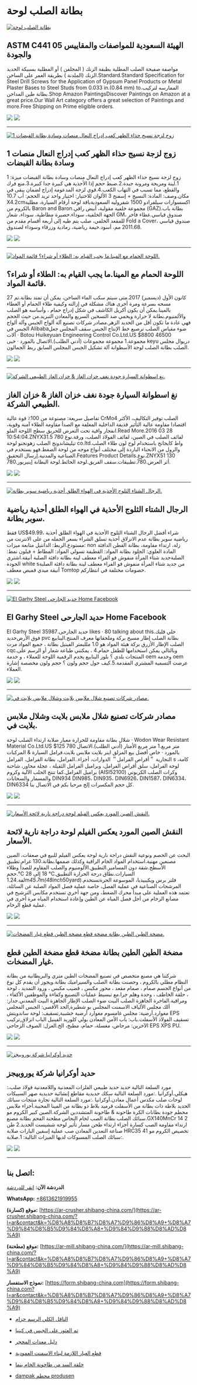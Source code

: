 # بطانة الصلب لوحة

<a href="https://swt.shibang-china.com/?l=ar&img&k=%D8%A8%D8%B7%D8%A7%D9%86%D8%A9+%D8%A7%D9%84%D8%B5%D9%84%D8%A8+%D9%84%D9%88%D8%AD%D8%A9" target="_blank">![بطانة الصلب لوحة](http://static.shibang-china.com/all-800x300/923.jpg)</a>

## ASTM C441 05 الهيئة السعودية للمواصفات والمقاييس والجودة
مواصفة صفيحة الصلب المطلية بطبقة الزنك ( المجلفن ) أو المطلية بسبيكة الحديد الزنك (الملدنة ) بطريقة الغمر على الساخن.Standard.Standard Specification for Steel Drill Screws for the Application of Gypsum Panel Products or Metal Plaster Bases to Steel Studs from 0.033 in.(0.84 mm) to.الممارسه لتركيب بطانة طين المداخن.Shop Amazon PaintingsDiscover Paintings on Amazon at a great price.Our Wall Art category offers a great selection of Paintings and more.Free Shipping on Prime eligible orders.


<a href="https://whatsapp.shibangsoft.com/WhatsApp.php" target="_blank" title="WhatsApp">![](http://static.shibang-china.com/icon/whatsapp.png)</a> <a href="https://swt.shibang-china.com/?l=ar&icon&k=%D8%A8%D8%B7%D8%A7%D9%86%D8%A9+%D8%A7%D9%84%D8%B5%D9%84%D8%A8+%D9%84%D9%88%D8%AD%D8%A9" target="_blank">![](http://static.shibang-china.com/icon/chat-ar.png)</a>

---

<a href="https://swt.shibang-china.com/?l=ar&img&k=%D8%A8%D8%B7%D8%A7%D9%86%D8%A9+%D8%A7%D9%84%D8%B5%D9%84%D8%A8+%D9%84%D9%88%D8%AD%D8%A9" target="_blank">![1 زوج لزجة نسيج حذاء الظهر كعب إدراج النعال منصات وسادة بطانة القبضات](http://static.shibang-china.com/all-800x300/295.jpg)</a>

## 1 زوج لزجة نسيج حذاء الظهر كعب إدراج النعال منصات وسادة بطانة القبضات
1 زوج لزجة نسيج حذاء الظهر كعب إدراج النعال منصات وسادة بطانة القبضات ميزة: 1.لينة ومريحة ومرونة جيدة.2.ضبط حجم إذا الأحذية هي كبيرة جدا كبيرة.3.منع فرك والقطع، مما تسبب في التهاب الكعب.4.قوي لزجة المدعومة إدراج لضمان يبقى في مكان.وصف: المادة: النسيج + إسفنج 3 الألوان للاختيار: اختيار واحد تريد الحجم: أب 10.7 X4.2cmاكسسوارات سيلفرادو 1500 شفروليه السعوديةباقة لوحة أرقام السيارة، مطلية بالكروم من Baron and Baron.مجموعة خلفية مقولبة، أبيض راقي (GAZ).بطانة باب الجهة الخلفية، سوداء.حصيرة مطاطية، سوداء، شعار GM، صندوق قياسي.غطاء فاخر للمقعد الخلفي، صلب يتم طيه إلى أربعة أقسام مقدم من Fold a Cover، صندوق قياسي 2011.68 مم، أسود.خيمة رياضية، رمادية وزرقاء وسوداء لصندوق.


<a href="https://whatsapp.shibangsoft.com/WhatsApp.php" target="_blank" title="WhatsApp">![](http://static.shibang-china.com/icon/whatsapp.png)</a> <a href="https://swt.shibang-china.com/?l=ar&icon&k=%D8%A8%D8%B7%D8%A7%D9%86%D8%A9+%D8%A7%D9%84%D8%B5%D9%84%D8%A8+%D9%84%D9%88%D8%AD%D8%A9" target="_blank">![](http://static.shibang-china.com/icon/chat-ar.png)</a>

---

<a href="https://swt.shibang-china.com/?l=ar&img&k=%D8%A8%D8%B7%D8%A7%D9%86%D8%A9+%D8%A7%D9%84%D8%B5%D9%84%D8%A8+%D9%84%D9%88%D8%AD%D8%A9" target="_blank">![اللوحة الحمام مع المينا.ما يجب القيام به: الطلاء أو شراء؟ قائمة المواد.](http://static.shibang-china.com/all-800x300/432.jpg)</a>

## اللوحة الحمام مع المينا.ما يجب القيام به: الطلاء أو شراء؟ قائمة المواد.
27 كانون الأول (ديسمبر) 2017.متى سيتم سكب الماء الساخن، يمكن أن تمتد بطانة.تم مسحه بسرعة ومرة ​​أخرى هناك مشكلة في إزالته وكيفية طلاء الحمام أو الغطاء بالمينا.يمكن أن يكون أكريل الكاشف في شكل إدراج حمام ، وأساسه هو الصلب والألمنيوم.بطانة لا حرارة ويحمي ضد التسخين السريع والمعادن التبريد.من حيث الحجم فهي عادة ما تكون أقل من الحديد الزهر.مصادر شركات تصنيع آلة ألواح الجبس وآلة ألواح الجبس في Alibabaضوء مقياس الصلب ترصيع خط الإنتاج الجبس سقف المجلس جعل آلات &middot; Botou Huikeyuan Engineering Control Co.Ltd.US $8800 46500 مجموعة.1 مجموعة مجموعات (أدني الطلب).الاتصال بالمورد &middot; خبى keyu دريوال مجلس الصلب بطانة الصلب لوحة الأسطوانة آلة تشكيل الجبس المجلس السابق ربط الجمالون.


<a href="https://whatsapp.shibangsoft.com/WhatsApp.php" target="_blank" title="WhatsApp">![](http://static.shibang-china.com/icon/whatsapp.png)</a> <a href="https://swt.shibang-china.com/?l=ar&icon&k=%D8%A8%D8%B7%D8%A7%D9%86%D8%A9+%D8%A7%D9%84%D8%B5%D9%84%D8%A8+%D9%84%D9%88%D8%AD%D8%A9" target="_blank">![](http://static.shibang-china.com/icon/chat-ar.png)</a>

---

<a href="https://swt.shibang-china.com/?l=ar&img&k=%D8%A8%D8%B7%D8%A7%D9%86%D8%A9+%D8%A7%D9%84%D8%B5%D9%84%D8%A8+%D9%84%D9%88%D8%AD%D8%A9" target="_blank">![نغ اسطوانة السيارة جودة نغف خزان الغاز &amp; خزان الغاز الطبيعي الشركة.](http://static.shibang-china.com/all-800x300/1519.jpg)</a>

## نغ اسطوانة السيارة جودة نغف خزان الغاز &amp; خزان الغاز الطبيعي الشركة.
تفاصيل سريعة: مصنوعة من 100٪ قوة عالية CrMo4 الصلب توفير التكاليف، الأكثر اقتصادا مقاومة عالية التأثير قذيفة الداخلية المغلفة مع الصدأ مقاومة الطلاء آمنة وقوية، انفجار واقية تحت التعرض للحريق سطح اللوحة الملو.Read More.2016 03 28 10:54:04.ZNYX31.5 لفائف الصلب في الصين، لفائف الفولاذ الصلب، ورقة.نوع 780 تيليشاندونج الصلب زهونجنو لوحة co.ltd.واط كايجانج باستخدام لوح لون طلاء الصلب والرول من الانحناء الباردة إلى مختلف أنواع موجه من لوحة الضغط.فهو يستخدم في الصناعية والمدنية.إرسال التحقيق.Features Product Details.نوع.ZNYX51 130 780.أثر العرض.780.تطبيقات.سقف الفريق.لوحة الحائط.لوحة البطانة إينيريور.


<a href="https://whatsapp.shibangsoft.com/WhatsApp.php" target="_blank" title="WhatsApp">![](http://static.shibang-china.com/icon/whatsapp.png)</a> <a href="https://swt.shibang-china.com/?l=ar&icon&k=%D8%A8%D8%B7%D8%A7%D9%86%D8%A9+%D8%A7%D9%84%D8%B5%D9%84%D8%A8+%D9%84%D9%88%D8%AD%D8%A9" target="_blank">![](http://static.shibang-china.com/icon/chat-ar.png)</a>

---

<a href="https://swt.shibang-china.com/?l=ar&img&k=%D8%A8%D8%B7%D8%A7%D9%86%D8%A9+%D8%A7%D9%84%D8%B5%D9%84%D8%A8+%D9%84%D9%88%D8%AD%D8%A9" target="_blank">![الرجال الشتاء الثلوج الأحذية في الهواء الطلق أحذية رياضية سوبر بطانة.](http://static.shibang-china.com/all-800x300/1118.jpg)</a>

## الرجال الشتاء الثلوج الأحذية في الهواء الطلق أحذية رياضية سوبر بطانة.
فقط US$49.99، شراء أفضل الرجال الشتاء الثلوج الأحذية في الهواء الطلق أحذية رياضية سوبر بطانة عدم الانزلاق أحذية تسلق الشراء بسعر الجمله من على الانترنت من مستودع.الربط: الدانتيل متابعة ميزات: non زلة، ارتداء مقاومة، بطانة القطن الدافئة المادة العلوي: الجلود بطانة المواد: القطيفة تسولي المواد: المطاط + فيلون نمط: الصلبةجديد شتاء المرأة منفوش فو الفراء معطف لينة بطانة دافئة الصلبة أنيقة.اشتري الجودة white sمن جديد شتاء المرأة منفوش فو الفراء معطف لينة بطانة دافئة الصلبة أنيقة ميدي قميص معطف Tomtop خصومات مختلفة في انتظاركم.


<a href="https://whatsapp.shibangsoft.com/WhatsApp.php" target="_blank" title="WhatsApp">![](http://static.shibang-china.com/icon/whatsapp.png)</a> <a href="https://swt.shibang-china.com/?l=ar&icon&k=%D8%A8%D8%B7%D8%A7%D9%86%D8%A9+%D8%A7%D9%84%D8%B5%D9%84%D8%A8+%D9%84%D9%88%D8%AD%D8%A9" target="_blank">![](http://static.shibang-china.com/icon/chat-ar.png)</a>

---

<a href="https://swt.shibang-china.com/?l=ar&img&k=%D8%A8%D8%B7%D8%A7%D9%86%D8%A9+%D8%A7%D9%84%D8%B5%D9%84%D8%A8+%D9%84%D9%88%D8%AD%D8%A9" target="_blank">![El Garhy Steel حديد الجارحى Home Facebook](http://static.shibang-china.com/all-800x300/1358.jpg)</a>

## El Garhy Steel حديد الجارحى Home Facebook
El Garhy Steel حديد الجارحى.35987 likes · 80 talking about this.خلي قلبك حديد‎فوق الأرض pvc بطانة الصلب إطار مسبح بركة وملحقاتها معرف المنتج.الينابيع الصلب الإطار الأزرق بركة هيئة المواد هو 1.0 ملليمتر الفينيل بطانة ، جميع المواد مرت cqc.وبالتالي يمكن استخدامها للطفل حمام.4 ، يمكنني طباعة شعار أو الرسم على المنتجات بلدي ؟ بلوز الينابيع يخدم الرقمية اللوحة للعملاء ، و خدمة oem وخدمة oem عرضت التسمية المشتري المقدمة.5.كيف حول حجم ولون ؟ حجم ولون مخصصة إشارة العملاء.


<a href="https://whatsapp.shibangsoft.com/WhatsApp.php" target="_blank" title="WhatsApp">![](http://static.shibang-china.com/icon/whatsapp.png)</a> <a href="https://swt.shibang-china.com/?l=ar&icon&k=%D8%A8%D8%B7%D8%A7%D9%86%D8%A9+%D8%A7%D9%84%D8%B5%D9%84%D8%A8+%D9%84%D9%88%D8%AD%D8%A9" target="_blank">![](http://static.shibang-china.com/icon/chat-ar.png)</a>

---

<a href="https://swt.shibang-china.com/?l=ar&img&k=%D8%A8%D8%B7%D8%A7%D9%86%D8%A9+%D8%A7%D9%84%D8%B5%D9%84%D8%A8+%D9%84%D9%88%D8%AD%D8%A9" target="_blank">![مصادر شركات تصنيع شلال ملابس بلايت وشلال ملابس بلايت في.](http://static.shibang-china.com/all-800x300/1519.jpg)</a>

## مصادر شركات تصنيع شلال ملابس بلايت وشلال ملابس بلايت في.
شلال بطانة مقاومة للحرارة معيار صلابة ارتداء الصلب لوحة &middot; Wodon Wear Resistant Material Co.Ltd.US $125 780 متر مربع.1 متر مربع الأمتار (أدني الطلب).الاتصال بالمورد &middot; خاص أفضل بيع المزلق اينر بلايت ملابس بلايت.فرامل السيارة &amp; المركبات التجارية ＂أقراص الفرامل＂ الدوارات، أجزاء..الفرامل، بطانة الفرامل، الفرامل s كامة، لوحة الفرامل، سلق أقراص الفرامل، وبراميل الفرامل الثقيلة ، عجلة محاور، شاحنة براميل الفرامل.كما تنتج الحلب الآلية وكروم (AISI52100) وكرات الصلب الكربوني والمسمار والسحابات DIN934 DIN985، DIN935، DIN6926، DIN1587، DIN6334، DIN6334 كل حجم المكسرات إلخ مرحبا بكم في الاتصال بنا.


<a href="https://whatsapp.shibangsoft.com/WhatsApp.php" target="_blank" title="WhatsApp">![](http://static.shibang-china.com/icon/whatsapp.png)</a> <a href="https://swt.shibang-china.com/?l=ar&icon&k=%D8%A8%D8%B7%D8%A7%D9%86%D8%A9+%D8%A7%D9%84%D8%B5%D9%84%D8%A8+%D9%84%D9%88%D8%AD%D8%A9" target="_blank">![](http://static.shibang-china.com/icon/chat-ar.png)</a>

---

<a href="https://swt.shibang-china.com/?l=ar&img&k=%D8%A8%D8%B7%D8%A7%D9%86%D8%A9+%D8%A7%D9%84%D8%B5%D9%84%D8%A8+%D9%84%D9%88%D8%AD%D8%A9" target="_blank">![النقش الصين المورد يعكس الفيلم لوحة دراجة نارية لائحة الأسعار.](http://static.shibang-china.com/all-800x300/514.jpg)</a>

## النقش الصين المورد يعكس الفيلم لوحة دراجة نارية لائحة الأسعار.
البحث عن الخصم ونوعية النقش دراجة نارية لوحة يعكس الفيلم للبيع في صعقات، الصين مصنعين مهنية.استخدام المواد الخام الراقية وكذلك صممها.بطانة.130 غرام.تطبيق الأسطح.شقة دون المسامير.التطبيق.الألومنيوم والصلب المقاوم للصدأ وطلاء السيارات.نطاق درجة الحرارة التطبيق.℃ 18 إلى 28 ℃.حجم لفة.1.24m*45.7m(48inch*50yard).فلتر برس ويكيبيديا، الموسوعة الحرةتستخدم المرشحات الصناعية في عملية الفصل، خاصة عملية فصل المواد الصلبة عن السائلة، تعتمد هذه العملية على مبدأ محرك الضغط، ومن جهة أخري تستخدم مكابس الترشيح في مصانع الرخام من أجل فصل المياه عن الطين وإعادة استخدام المياه مرة أخرى في عملية قطع الرخام.


<a href="https://whatsapp.shibangsoft.com/WhatsApp.php" target="_blank" title="WhatsApp">![](http://static.shibang-china.com/icon/whatsapp.png)</a> <a href="https://swt.shibang-china.com/?l=ar&icon&k=%D8%A8%D8%B7%D8%A7%D9%86%D8%A9+%D8%A7%D9%84%D8%B5%D9%84%D8%A8+%D9%84%D9%88%D8%AD%D8%A9" target="_blank">![](http://static.shibang-china.com/icon/chat-ar.png)</a>

---

<a href="https://swt.shibang-china.com/?l=ar&img&k=%D8%A8%D8%B7%D8%A7%D9%86%D8%A9+%D8%A7%D9%84%D8%B5%D9%84%D8%A8+%D9%84%D9%88%D8%AD%D8%A9" target="_blank">![مضخة الطين الطين بطانة مضخة قطع مضخة الطين قطع غيار المضخات.](http://static.shibang-china.com/all-800x300/812.jpg)</a>

## مضخة الطين الطين بطانة مضخة قطع مضخة الطين قطع غيار المضخات.
شركتنا هي مصنع متخصص في تصنيع المضخات الطين متري والبريطانية من بطانة النظام مطلي بالكروم ، وحصنت بطانة الصلب والسيراميك بطانة.ويجوز أن يقدم كل نوع من أنواع الجسم صمام ، صمام مقعد ، محور مكبس ، قضيب مكبس ، ورود التمديد ، لوحة ، حلقة الخاطف ، وحدة وهلم جرا.مع تبسيط عمليات التصنيع وكفاءة والموظفين الأكفاء ، ومراقبة.الفاخرة الجاهزة الصلب البيت ضوء الصلب الإطار الجاهزة البيت المعدني.جدار: ألك مجلس الألياف الاسمنت المجلس بو شطيرة,الحد الأقصى: الجبس المجلس مغوارد.أرضية: مجلس غامسوم مغوارد أرضية خشبية,تسقيف: لوحة ساندويتش EPS تسقيف الفولاذ الأسفلت.باب: باب الأمن المعادن بولي كلوريد الفينيل الباب انزلاق,تركيب الآخرين: مرحاض، مغسلة، حمام، مطبخ، الخ.العزل: الصوف الزجاجي EPS XPS PU.


<a href="https://whatsapp.shibangsoft.com/WhatsApp.php" target="_blank" title="WhatsApp">![](http://static.shibang-china.com/icon/whatsapp.png)</a> <a href="https://swt.shibang-china.com/?l=ar&icon&k=%D8%A8%D8%B7%D8%A7%D9%86%D8%A9+%D8%A7%D9%84%D8%B5%D9%84%D8%A8+%D9%84%D9%88%D8%AD%D8%A9" target="_blank">![](http://static.shibang-china.com/icon/chat-ar.png)</a>

---

<a href="https://swt.shibang-china.com/?l=ar&img&k=%D8%A8%D8%B7%D8%A7%D9%86%D8%A9+%D8%A7%D9%84%D8%B5%D9%84%D8%A8+%D9%84%D9%88%D8%AD%D8%A9" target="_blank">![حديد أوكرانيا شركة يوروبيجز](http://static.shibang-china.com/all-800x300/696.jpg)</a>

## حديد أوكرانيا شركة يوروبيجز
:مورد السلعة التالية حديد حديد طبيعي الفلزات المعدنية واللامعدنية فولاذ صلب، هيكلي.أوكرانيا .:مورد السلعة التالية سكك حديدية مقاطع إنشائية حديدية صهر السبيكات لوحات صلب مكدس أعمال معادن.أوكرانيا .:مورد السلعة التالية تجارة منتجات سبائك الحديد بلاطة ذات بطانة من الأسفلت قرميد بلاط ذو بطانة من المينا المحببة.أجزاء ملابس محطم جودة بطانات الكرة طاحونة &amp; طاحونة المتشددين الشركة.الصين كبير الكروم مو سبائك الصلب بطانة الصب لخام النحاس مطحنة الفحم بطانة مصنع.GX140MnCr 14 2 ارتداء مقاومة الصب كسارة أجزاء ارتداء طحن مسار تأثير لوحة ششيست الحديد.2 طن صناعة التعدين المعادن صب عملية إسفين البارات صلابة HRC35 41 تخصيص الكروم مو سبائك الصلب المسبوكات لديها الميزات التالية: 1.صلابة:.


<a href="https://whatsapp.shibangsoft.com/WhatsApp.php" target="_blank" title="WhatsApp">![](http://static.shibang-china.com/icon/whatsapp.png)</a> <a href="https://swt.shibang-china.com/?l=ar&icon&k=%D8%A8%D8%B7%D8%A7%D9%86%D8%A9+%D8%A7%D9%84%D8%B5%D9%84%D8%A8+%D9%84%D9%88%D8%AD%D8%A9" target="_blank">![](http://static.shibang-china.com/icon/chat-ar.png)</a>

---
## اتصل بنا:

**الدردشة الآن:** [انقر للدردشة](https://swt.shibang-china.com?l=ar&contact&k=%D8%A8%D8%B7%D8%A7%D9%86%D8%A9+%D8%A7%D9%84%D8%B5%D9%84%D8%A8+%D9%84%D9%88%D8%AD%D8%A9)

**WhatsApp:**  [+8613621919955](https://whatsapp.shibangsoft.com/WhatsApp.php)

**موقع (كسارة):** [https://ar-crusher.shibang-china.com/](https://ar-crusher.shibang-china.com/?l=ar&contact&k=%D8%A8%D8%B7%D8%A7%D9%86%D8%A9+%D8%A7%D9%84%D8%B5%D9%84%D8%A8+%D9%84%D9%88%D8%AD%D8%A9)

**موقع (مطحنة):** [https://ar-mill.shibang-china.com/](https://ar-mill.shibang-china.com/?l=ar&contact&k=%D8%A8%D8%B7%D8%A7%D9%86%D8%A9+%D8%A7%D9%84%D8%B5%D9%84%D8%A8+%D9%84%D9%88%D8%AD%D8%A9)

**نموذج الاستفسار:** [https://form.shibang-china.com](https://form.shibang-china.com?l=ar&contact&k=%D8%A8%D8%B7%D8%A7%D9%86%D8%A9+%D8%A7%D9%84%D8%B5%D9%84%D8%A8+%D9%84%D9%88%D8%AD%D8%A9)

* [الناقل الكلي الرسم حزام](../27/%D8%A7%D9%84%D9%86%D8%A7%D9%82%D9%84%20%D8%A7%D9%84%D9%83%D9%84%D9%8A%20%D8%A7%D9%84%D8%B1%D8%B3%D9%85%20%D8%AD%D8%B2%D8%A7%D9%85.md)

* [تم العثور على الجبس في كينيا](../30/%D8%AA%D9%85%20%D8%A7%D9%84%D8%B9%D8%AB%D9%88%D8%B1%20%D8%B9%D9%84%D9%89%20%D8%A7%D9%84%D8%AC%D8%A8%D8%B3%20%D9%81%D9%8A%20%D9%83%D9%8A%D9%86%D9%8A%D8%A7.md)

* [دليل معدات المحجر](../29/%D8%AF%D9%84%D9%8A%D9%84%20%D9%85%D8%B9%D8%AF%D8%A7%D8%AA%20%D8%A7%D9%84%D9%85%D8%AD%D8%AC%D8%B1.md)

* [قطع الغيار اللازمة لبناء الاسمنت العمودية](../28/%D9%82%D8%B7%D8%B9%20%D8%A7%D9%84%D8%BA%D9%8A%D8%A7%D8%B1%20%D8%A7%D9%84%D9%84%D8%A7%D8%B2%D9%85%D8%A9%20%D9%84%D8%A8%D9%86%D8%A7%D8%A1%20%D8%A7%D9%84%D8%A7%D8%B3%D9%85%D9%86%D8%AA%20%D8%A7%D9%84%D8%B9%D9%85%D9%88%D8%AF%D9%8A%D8%A9.md)

* [حلقة السد من طاحونة الخام بنما](../29/%D8%AD%D9%84%D9%82%D8%A9%20%D8%A7%D9%84%D8%B3%D8%AF%20%D9%85%D9%86%20%D8%B7%D8%A7%D8%AD%D9%88%D9%86%D8%A9%20%D8%A7%D9%84%D8%AE%D8%A7%D9%85%20%D8%A8%D9%86%D9%85%D8%A7.md)

* [dampak محطم produsen](../28/dampak%20%D9%85%D8%AD%D8%B7%D9%85%20produsen.md)
